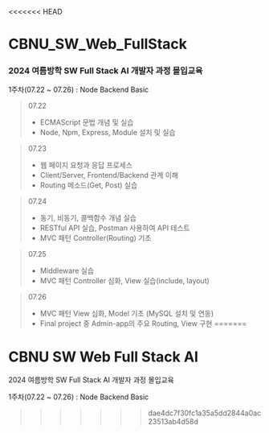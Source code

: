 <<<<<<< HEAD
# CBNU_SW_Web_FullStack
### 2024 여름방학 SW Full Stack AI 개발자 과정 몰입교육


1주차(07.22 ~ 07.26) : Node Backend Basic

> 07.22
> - ECMAScript 문법 개념 및 실습
> - Node, Npm, Express, Module 설치 및 실습

> 07.23 
> - 웹 페이지 요청과 응답 프로세스
> - Client/Server, Frontend/Backend 관계 이해
> - Routing 메소드(Get, Post) 실습

> 07.24 
> - 동기, 비동기, 콜백함수 개념 실습
> - RESTful API 실습, Postman 사용하여 API 테스트
> - MVC 패턴 Controller(Routing) 기초

> 07.25 
> - Middleware 실습
> - MVC 패턴 Controller 심화, View 실습(include, layout)

> 07.26 
> - MVC 패턴 View 심화, Model 기초 (MySQL 설치 및 연동)
> - Final project 중 Admin-app의 주요 Routing, View 구현
=======
# CBNU SW Web Full Stack AI 
2024 여름방학 SW Full Stack AI 개발자 과정 몰입교육

1주차(07.22 ~ 07.26) : Node Backend Basic
>>>>>>> dae4dc7f30fc1a35a5dd2844a0ac23513ab4d58d
